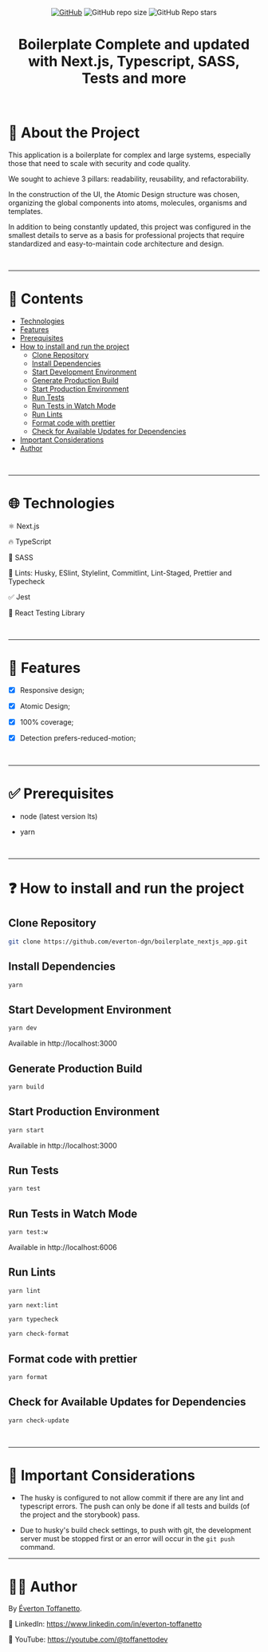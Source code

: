 <div align="center">

<a href="./LICENSE">![GitHub](https://img.shields.io/github/license/everton-dgn/boilerplate_nextjs_app?style=plastic)</a>
![GitHub repo size](https://img.shields.io/github/repo-size/everton-dgn/boilerplate_nextjs_app?style=plastic)
![GitHub Repo stars](https://img.shields.io/github/stars/everton-dgn/boilerplate_nextjs_app?color=yellow&style=plastic)

</div>

<h1 align="center">Boilerplate Complete and updated with Next.js, Typescript, SASS, Tests and more</h1>

<br />

# :memo: About the Project

This application is a boilerplate for complex and large systems, especially those that need to scale with security and code quality.

We sought to achieve 3 pillars: readability, reusability, and refactorability.

In the construction of the UI, the Atomic Design structure was chosen, organizing the global components into atoms, molecules, organisms and templates.

In addition to being constantly updated, this project was configured in the smallest details to serve as a basis for professional projects that require standardized and easy-to-maintain code architecture and design.

<br />

---

# :pushpin: Contents

- [Technologies](#globe_with_meridians-technologies)
- [Features](#triangular_flag_on_post-features)
- [Prerequisites](#white_check_mark-prerequisites)
- [How to install and run the project](#question-how-to-install-and-run-the-project)
  - [Clone Repository](#clone-repository)
  - [Install Dependencies](#install-dependencies)
  - [Start Development Environment](#start-development-environment)
  - [Generate Production Build](#generate-production-build)
  - [Start Production Environment](#start-production-environment)
  - [Run Tests](#run-tests)
  - [Run Tests in Watch Mode](#run-tests-in-watch-mode)
  - [Run Lints](#run-lints)
  - [Format code with prettier](#format-code-with-prettier)
  - [Check for Available Updates for Dependencies](#check-for-available-updates-for-dependencies)
- [Important Considerations](#rotating_light-important-considerations)
- [Author](#technologist-author)

<br />

---

# :globe_with_meridians: Technologies

⚛ Next.js

🔥 TypeScript

💅 SASS

🚩 Lints: Husky, ESlint, Stylelint, Commitlint, Lint-Staged, Prettier and Typecheck

✅ Jest

🐙 React Testing Library

<br />

---

# :triangular_flag_on_post: Features

- [x] Responsive design;

- [x] Atomic Design;

- [x] 100% coverage;

- [x] Detection prefers-reduced-motion;

<br />

---

# :white_check_mark: Prerequisites

- node (latest version lts)

- yarn

<br />

---

# :question: How to install and run the project

## Clone Repository

```bash
git clone https://github.com/everton-dgn/boilerplate_nextjs_app.git
```

## Install Dependencies

```bash
yarn
```

## Start Development Environment

```bash
yarn dev
```

Available in http://localhost:3000

## Generate Production Build

```bash
yarn build
```

## Start Production Environment

```bash
yarn start
```

Available in http://localhost:3000

## Run Tests

```bash
yarn test
```

## Run Tests in Watch Mode

```bash
yarn test:w
```

Available in http://localhost:6006

## Run Lints

```bash
yarn lint
```

```bash
yarn next:lint
```

```bash
yarn typecheck
```

```bash
yarn check-format
```

## Format code with prettier

```bash
yarn format
```

## Check for Available Updates for Dependencies

```bash
yarn check-update
```

<br />

---

# :rotating_light: Important Considerations

- The husky is configured to not allow commit if there are any lint and typescript errors. The push can only be done if all tests and builds (of the project and the storybook) pass.

- Due to husky's build check settings, to push with git, the development server must be stopped first or an error will occur in the `git push` command.

---

# :technologist: Author

By [Éverton Toffanetto](https://programadordesucesso.com).

:link: LinkedIn: https://www.linkedin.com/in/everton-toffanetto

:link: YouTube: https://youtube.com/@toffanettodev
